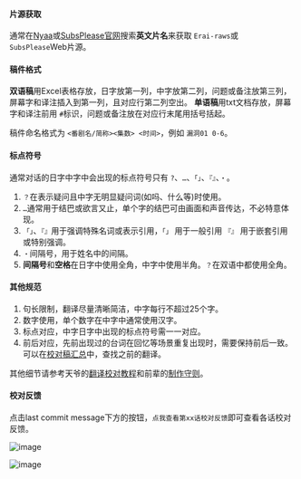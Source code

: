 #### 片源获取

通常在[Nyaa](https://nyaa.si/)或[SubsPlease官网](https://subsplease.org/)搜索**英文片名**来获取 `Erai-raws`或 `SubsPlease`Web片源。

#### 稿件格式

**双语稿**用Excel表格存放，日字放第一列，中字放第二列，问题或备注放第三列，屏幕字和译注插入到第一列，且对应行第二列空出。
**单语稿**用txt文档存放，屏幕字和译注前用 `#`标识，问题或备注放在对应行末尾用括号括起。

稿件命名格式为 `<番剧名/简称><集数> <时间>`，例如 `漏洞01 0-6`。

#### 标点符号

通常对话的日字中字中会出现的标点符号只有 `?`、`…`、`「」`、`『』`、`・`。

1. `？`在表示疑问且中字无明显疑问词(如吗、什么等)时使用。
2. `…`通常用于结巴或欲言又止，单个字的结巴可由画面和声音传达，不必特意体现。
3. `「」`、`『』`用于强调特殊名词或表示引用，`「」` 用于一般引用 `『』` 用于嵌套引用或特别强调。
4. `・`间隔号，用于姓名中的间隔。
5. **间隔号**和**空格**在日字中使用全角，中字中使用半角。`？`在双语中都使用全角。

#### 其他规范

1. 句长限制，翻译尽量清晰简洁，中字每行不超过25个字。
2. 数字使用，单个数字在中字中通常使用汉字。
3. 标点对应，中字日字中出现的标点符号需一一对应。
4. 前后对应，先前出现过的台词在回忆等场景重复出现时，需要保持前后一致。可以在[校对稿汇总](https://github.com/xjaceyx/Nekomoe_xjaceyx/blob/main/Konofuka/%E6%A0%A1%E5%AF%B9%E7%A8%BF%E6%B1%87%E6%80%BB.txt)中，查找之前的翻译。

其他细节请参考天爷的[翻译校对教程](https://github.com/yangtianLH/Nekomoe_Yangtian/wiki)和前辈的[制作守则](https://github.com/Nekomoekissaten-SUB/Nekomoekissaten-Subs/wiki)。

#### 校对反馈

点击last commit message下方的按钮，`点我查看第xx话校对反馈`即可查看各话校对反馈。

![image](https://github.com/xjaceyx/Nekomoe_xjaceyx/assets/159934552/ebf57c29-5c9e-4bfa-a492-f0c54b85e2d7)

![image](https://github.com/xjaceyx/Nekomoe_xjaceyx/assets/159934552/f70217fd-598c-4316-bb47-9bedd2413f0b)

